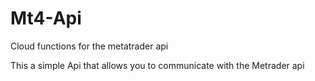 # Mt4-Api
Cloud functions for the metatrader  api


This a simple Api that allows you to communicate with the Metrader api
